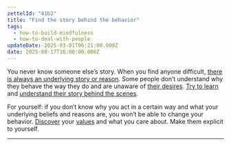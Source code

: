 ```yaml
---
zettelId: "41b2"
title: "Find the story behind the behavior"
tags:
  - how-to-build-mindfulness
  - how-to-deal-with-people
updateDate: 2025-03-01T06:21:00.000Z
date: 2025-08-17T16:00:00.000Z
---
```


You never know someone else’s story. When you find anyone difficult, [there is always an underlying story or reason](/notes/62b/). Some people don’t understand why they behave the way they do and are unaware of [their desires](/notes/7b/). [Try to learn](/notes/53d/) and [understand their story behind the scenes](/notes/44g3/).

For yourself: if you don’t know why you act in a certain way and what your underlying beliefs and reasons are, you won’t be able to change your behavior. [Discover](/notes/46h/) your [values](/notes/52/) and what you care about. Make them explicit to yourself.

---
